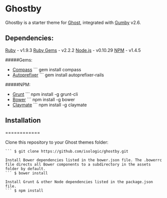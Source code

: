 # Ghostby

Ghostby is a starter theme for [Ghost](http://ghost.org), integrated with [Gumby](http://gumbyframework.com) v2.6.

## Dependencies:

[Ruby](http://rubyinstaller.org) - v1.9.3
[Ruby Gems](http://rubygems.org) - v2.2.2
[Node.js](http://nodejs.org) - v0.10.29
[NPM](http://npmjs.org) - v1.4.5

#####Gems:
+ [Compass](http://compass-style.org) ``` gem install compass
+ [Autoprefixer](https://github.com/ai/autoprefixer) ``` gem install autoprefixer-rails

#####NPM:
+ [Grunt](http://gruntjs.com) ``` npm install -g grunt-cli
+ [Bower](http://bower.io) ``` npm install -g bower
+ [Claymate](http://gumbyframework.com) ``` npm install -g claymate

## Installation
============

Clone this repository to your Ghost themes folder:
``` $ cd ghost/content/themes
``` $ git clone https://github.com/isologic/ghostby.git

Install Bower dependencies listed in the bower.json file. The .bowerrc file directs all Bower components to a subdirectory in the assets folder by default.
``` $ bower install

Install Grunt & other Node dependencies listed in the package.json file.
``` $ npm install

